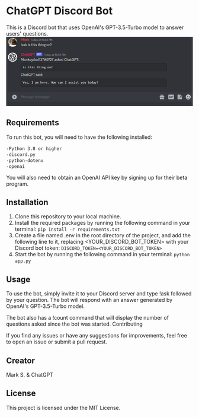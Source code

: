 # ChatGPT Discord Bot
This is a Discord bot that uses OpenAI's GPT-3.5-Turbo model to answer users' questions.
![Example GIF](example.gif)

## Requirements
To run this bot, you will need to have the following installed:

    -Python 3.8 or higher
    -discord.py
    -python-dotenv
    -openai

You will also need to obtain an OpenAI API key by signing up for their beta program.

## Installation
1. Clone this repository to your local machine.
2. Install the required packages by running the following command in your terminal:
```pip install -r requirements.txt```
3. Create a file named .env in the root directory of the project, and add the following line to it, replacing <YOUR_DISCORD_BOT_TOKEN> with your Discord bot token:
```DISCORD_TOKEN=<YOUR_DISCORD_BOT_TOKEN>```
4. Start the bot by running the following command in your terminal:
```python app.py```

## Usage
To use the bot, simply invite it to your Discord server and type !ask followed by your question. The bot will respond with an answer generated by OpenAI's GPT-3.5-Turbo model.

The bot also has a !count command that will display the number of questions asked since the bot was started.
Contributing

If you find any issues or have any suggestions for improvements, feel free to open an issue or submit a pull request.

## Creator
Mark S. & ChatGPT

## License
This project is licensed under the MIT License.
